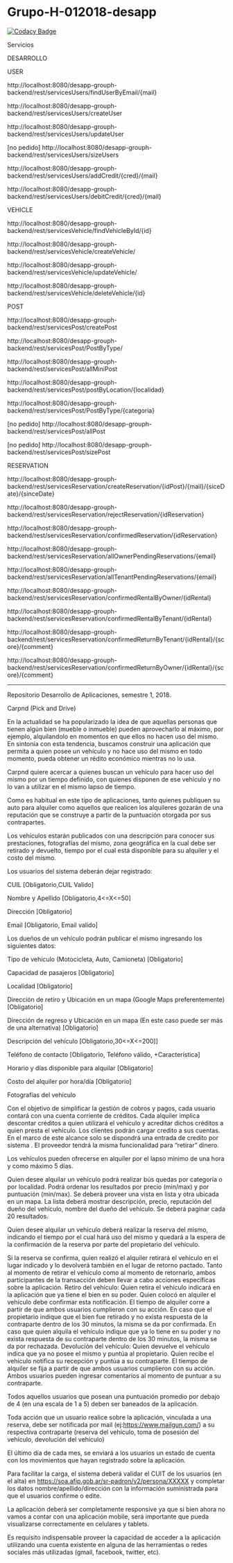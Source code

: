 # Grupo-H-012018-desapp

[![Codacy Badge](https://api.codacy.com/project/badge/Grade/c75deea85ba742219a4a61328ce58b15)](https://app.codacy.com/app/marivgil/Grupo-H-012018-desapp?utm_source=github.com&utm_medium=referral&utm_content=RedondaAnalia/Grupo-H-012018-desapp&utm_campaign=badger)



Servicios

DESARROLLO

USER

http://localhost:8080/desapp-grouph-backend/rest/servicesUsers/findUserByEmail/{mail}

http://localhost:8080/desapp-grouph-backend/rest/servicesUsers/createUser

http://localhost:8080/desapp-grouph-backend/rest/servicesUsers/updateUser

[no pedido] http://localhost:8080/desapp-grouph-backend/rest/servicesUsers/sizeUsers

http://localhost:8080/desapp-grouph-backend/rest/servicesUsers/addCredit/{cred}/{mail}

http://localhost:8080/desapp-grouph-backend/rest/servicesUsers/debitCredit/{cred}/{mail}


VEHICLE

http://localhost:8080/desapp-grouph-backend/rest/servicesVehicle/findVehicleById/{id}

http://localhost:8080/desapp-grouph-backend/rest/servicesVehicle/createVehicle/

http://localhost:8080/desapp-grouph-backend/rest/servicesVehicle/updateVehicle/

http://localhost:8080/desapp-grouph-backend/rest/servicesVehicle/deleteVehicle/{id}


POST

http://localhost:8080/desapp-grouph-backend/rest/servicesPost/createPost

http://localhost:8080/desapp-grouph-backend/rest/servicesPost/PostByType/

http://localhost:8080/desapp-grouph-backend/rest/servicesPost/allMiniPost

http://localhost:8080/desapp-grouph-backend/rest/servicesPost/postByLocation/{localidad}

http://localhost:8080/desapp-grouph-backend/rest/servicesPost/PostByType/{categoría}

[no pedido] http://localhost:8080/desapp-grouph-backend/rest/servicesPost/allPost

[no pedido] http://localhost:8080/desapp-grouph-backend/rest/servicesPost/sizePost

RESERVATION

http://localhost:8080/desapp-grouph-backend/rest/servicesReservation/createReservation/{idPost}/{mail}/{siceDate}/{sinceDate}

http://localhost:8080/desapp-grouph-backend/rest/servicesReservation/rejectReservation/{idReservation}

http://localhost:8080/desapp-grouph-backend/rest/servicesReservation/confirmedReservation/{idReservation}

http://localhost:8080/desapp-grouph-backend/rest/servicesReservation/allOwnerPendingReservations/{email}

http://localhost:8080/desapp-grouph-backend/rest/servicesReservation/allTenantPendingReservations/{email}

http://localhost:8080/desapp-grouph-backend/rest/servicesReservation/confirmedRentalByOwner/{idRental}

http://localhost:8080/desapp-grouph-backend/rest/servicesReservation/confirmedRentalByTenant/{idRental}

http://localhost:8080/desapp-grouph-backend/rest/servicesReservation/confirmedReturnByTenant/{idRental}/{score}/{comment}

http://localhost:8080/desapp-grouph-backend/rest/servicesReservation/confirmedReturnByOwner/{idRental}/{score}/{comment}

------------------------------------------------------------------
    

Repositorio Desarrollo de Aplicaciones, semestre 1, 2018. 


Carpnd
(Pick and Drive)

En la actualidad se ha popularizado la idea de que aquellas personas que tienen algún bien (mueble o inmueble) pueden aprovecharlo al máximo, por ejemplo, alquilandolo en momentos en que ellos no hacen uso del mismo. En sintonía con esta tendencia, buscamos construir una aplicación que permita a quien posee un vehículo y no hace uso del mismo en todo momento, pueda obtener un rédito económico mientras no lo usa.

Carpnd quiere acercar a quienes buscan un vehículo para hacer uso del mismo por un tiempo definido, con quienes disponen de ese vehículo y no lo van a utilizar en el mismo lapso de tiempo.

Como es habitual en este tipo de aplicaciones, tanto quienes publiquen su auto para alquiler como aquellos que realicen los alquileres gozarán de una reputación que se construye a partir de la puntuación otorgada por sus contrapartes.

Los vehículos estarán publicados con una descripción para conocer sus prestaciones, fotografías del mismo, zona geográfica en la cual debe ser retirado y devuelto, tiempo por el cual está disponible para su alquiler y el costo del mismo.

Los usuarios del sistema deberán dejar registrado:

CUIL   [Obligatorio,CUIL Valido]

Nombre y Apellido [Obligatorio,4<=X<=50]

Dirección  [Obligatorio]

Email [Obligatorio, Email valido]

Los dueños de un vehículo podrán publicar el mismo ingresando los siguientes datos:

Tipo de vehículo (Motocicleta, Auto, Camioneta) [Obligatorio]

Capacidad de pasajeros [Obligatorio]

Localidad   [Obligatorio]

Dirección de retiro y Ubicación en un mapa (Google Maps preferentemente) [Obligatorio]

Dirección de regreso y Ubicación en un mapa (En este caso puede ser más de una alternativa) [Obligatorio]

Descripción del vehículo [Obligatorio,30<=X<=200]]

Teléfono de contacto [Obligatorio, Teléfono válido, +Característica]

Horario y días disponible para alquilar [Obligatorio]

Costo del alquiler por hora/día [Obligatorio]

Fotografías del vehículo

Con el objetivo de simplificar la gestión de cobros y pagos, cada usuario contará con una cuenta corriente de créditos. Cada alquiler implica descontar créditos a quien utilizará el vehículo y acreditar dichos créditos a quien presta el vehículo.
Los clientes podrán cargar credito a sus cuentas. En el marco de este alcance solo se dispondrá una entrada de credito por sistema . El proveedor tendrá la misma funcionalidad para “retirar” dinero.

Los vehículos pueden ofrecerse en     alquiler por el lapso mínimo de una hora y como máximo 5 días.

Quien desee alquilar un vehículo podrá realizar bús    quedas por categoría o por localidad. Podrá ordenar los resultados por precio (min/max) y por puntuación (min/max). Se deberá proveer una vista en lista y otra ubicada en un mapa. La lista deberá mostrar descripción, precio, reputación del dueño del vehículo, nombre del dueño del vehículo. Se deberá paginar cada 20 resultados.

Quien desee alquilar un vehículo deberá realizar la reserva del mismo, indicando el tiempo por el cual hará uso del mismo y quedará a la espera de la confirmación de la reserva por parte del propietario del vehículo.

Si la reserva se confirma, quien realizó el alquiler retirará el vehículo en el lugar indicado y lo devolverá también en el lugar de retorno pactado. Tanto al momento de retirar el vehículo como al momento de retornarlo, ambos participantes de la transacción deben llevar a cabo acciones específicas sobre la aplicación.
Retiro del vehículo: 
Quien retira el vehículo indicará en la aplicación que ya tiene el bien en su poder. 
Quien colocó en alquiler el vehículo debe confirmar esta notificación.
El tiempo de alquiler corre a partir de que ambos usuarios cumplieron con su acción. 
En caso que el propietario indique que el bien fue retirado y no exista respuesta de la contraparte dentro de los 30 minutos, la misma se da por confirmada.
En caso que quien alquila el vehículo indique que ya lo tiene en su poder y no exista respuesta de su contraparte dentro de los 30 minutos, la misma se da por rechazada.
Devolución del vehículo:
Quien devuelve el vehículo indica que ya no posee el mismo y puntúa al propietario. 
Quien recibe el vehículo notifica su recepción y puntúa a su contraparte.
El tiempo de alquiler se fija a partir de que ambos usuarios cumplieron con su acción. 
Ambos usuarios pueden ingresar comentarios al momento de puntuar a su contraparte.

Todos aquellos usuarios que posean una puntuación promedio por debajo de 4 (en una escala de 1 a 5) deben ser baneados de la aplicación.

Toda acción que un usuario realice sobre la aplicación, vinculada a una reserva, debe ser notificada por mail (ej:https://www.mailgun.com/) a su respectiva contraparte (reserva del vehículo, toma de posesión del vehículo, devolución del vehículo)

El último día de cada mes, se enviará a los usuarios un estado de cuenta con los movimientos que hayan registrado sobre la aplicación. 

Para facilitar la carga, el sistema deberá validar el CUIT de los usuarios (en el alta) en https://soa.afip.gob.ar/sr-padron/v2/persona/XXXXX y completar los datos nombre/apellido/dirección con la información suministrada para que el usuarios confirme o edite.

La aplicación deberá ser completamente responsive ya que si bien ahora no vamos a contar con una aplicación mobile, será importante que pueda visualizarse correctamente en celulares y tablets. 

Es requisito indispensable proveer la capacidad de acceder a la aplicación utilizando una cuenta existente en alguna de las herramientas o redes sociales más utilizadas (gmail, facebook, twitter, etc). 
